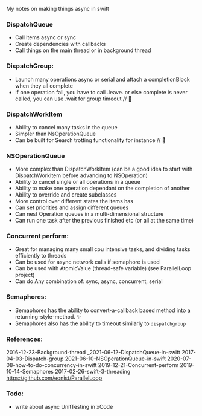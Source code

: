 My notes on making things async in swift <!--more-->

### DispatchQueue
- Call items async or sync
- Create dependencies with callbacks
- Call things on the main thread or in background thread

### DispatchGroup:
- Launch many operations async or serial and attach a completionBlock when they all complete
- If one operation fail, you have to call .leave. or else complete is never called, you can use .wait for group timeout
// 🏀

### DispatchWorkItem
- Ability to cancel many tasks in the queue
- Simpler than NsOperationQueue
- Can be built for Search trotting functionality for instance
// 🏀

### NSOperationQueue
- More complex than DispatchWorkItem (can be a good idea to start with DispatchWorkItem before advancing to NSOperation)
- Ability to cancel single or all operations in a queue
- Ability to make one operation dependant on the completion of another
- Ability to override and create subclasses
- More control over different states the items has
- Can set priorities and assign different queues
- Can nest Operation queues in a multi-dimensional structure
- Can run one task after the previous finished etc (or all at the same time)

### Concurrent perform:
- Great for managing many small cpu intensive tasks, and dividing tasks efficiently to threads
- Can be used for async network calls if semaphore is used
- Can be used with AtomicValue (thread-safe variable) (see ParallelLoop project)
- Can do Any combination of: sync, async, concurrent, serial

### Semaphores:
- Semaphores has the ability to convert-a-callback based method into a returning-style-method. ✨
- Semaphores also has the ability to timeout similarly to `dispatchgroup`

### References:
2016-12-23-Background-thread
_2021-06-12-DispatchQueue-in-swift
2017-04-03-Dispatch-group
2021-06-10-NSOperationQueue-in-swift
2020-07-08-how-to-do-concurrency-in-swift
2019-12-21-Concurrent-perform
2019-10-14-Semaphores
2017-02-26-swift-3-threading
https://github.com/eonist/ParallelLoop


### Todo:
- write about async UnitTesting in xCode
